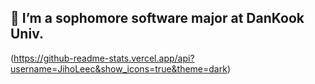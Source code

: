 ## 🌱 I’m a sophomore software major at DanKook Univ.


(https://github-readme-stats.vercel.app/api?username=JihoLeec&show_icons=true&theme=dark)
